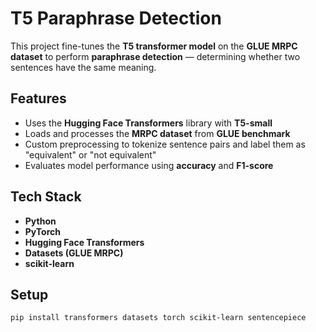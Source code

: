 # T5 Paraphrase Detection

This project fine-tunes the **T5 transformer model** on the **GLUE MRPC dataset** to perform **paraphrase detection** — determining whether two sentences have the same meaning.

## Features
- Uses the **Hugging Face Transformers** library with **T5-small**
- Loads and processes the **MRPC dataset** from **GLUE benchmark**
- Custom preprocessing to tokenize sentence pairs and label them as "equivalent" or "not equivalent"
- Evaluates model performance using **accuracy** and **F1-score**

## Tech Stack
- **Python**
- **PyTorch**
- **Hugging Face Transformers**
- **Datasets (GLUE MRPC)**
- **scikit-learn**

## Setup
```bash
pip install transformers datasets torch scikit-learn sentencepiece
